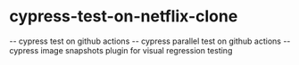 # cypress-test-on-netflix-clone
-- cypress test on github actions
-- cypress parallel test on github actions
-- cypress image snapshots plugin for visual regression testing
